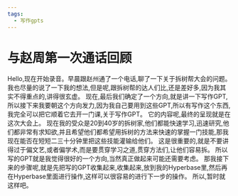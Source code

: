 ```yaml
---
tags:
  - 写作gpts
---
```

# 与赵周第一次通话回顾

Hello,现在开始录音。早晨跟赵州通了一个电话,聊了一下关于拆树帮大会的问题。 我也尽量的说了一下我的想法,但是呢,跟拆树帮的达人们比,还是差好多,因为我其实不得重点的,讲得很玄虚。 现在,最后我们确定了一个方向,就是讲一下写作GPT,所以接下来我要朝这个方向发力,因为我自己要用到这些GPT,所以有写作这个东西,我完全可以把它顺着它去开一门课,关于写作GPT。 它的内容呢,最终的呈现就是在这次大会上。 现在我的受众是20到40岁的拆树家,他们都能快速学习,迅速研究,他们都非常有求知欲,并且希望他们都希望用拆树的方法来快速的掌握一门技能,那我现在能否在短短二三十分钟里把这些技能灌输给他们。 这是很重要的,就是不要讲得过于偏文艺,或者偏学术,而是要贯穿学习之道,贯穿方法们,让他们容易拆。 所以写的GPT就是我觉得很好的一个方向,当然真正做起来可能还需要考虑。 那我接下来的步骤呢,就是先把写的GPT收集起来,收集起来,放到我的Hyperbase里,然后再在Hyperbase里面进行操作,这样可以很容易的进行下一步的操作。 所以,暂时就这样吧。